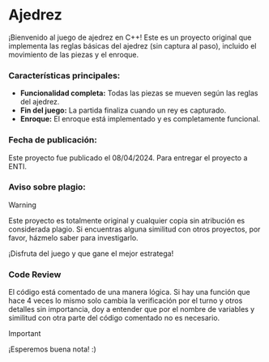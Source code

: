 # Ajedrez

¡Bienvenido al juego de ajedrez en C++! Este es un proyecto original que implementa las reglas básicas del ajedrez (sin captura al paso), incluido el movimiento de las piezas y el enroque.

### Características principales:
- **Funcionalidad completa:** Todas las piezas se mueven según las reglas del ajedrez.
- **Fin del juego:** La partida finaliza cuando un rey es capturado.
- **Enroque:** El enroque está implementado y es completamente funcional.

### Fecha de publicación:
Este proyecto fue publicado el 08/04/2024. Para entregar el proyecto a ENTI.

### Aviso sobre plagio:
> [!WARNING]
> Este proyecto es totalmente original y cualquier copia sin atribución es considerada plagio. Si encuentras alguna similitud con otros proyectos, por favor, házmelo saber para investigarlo.

¡Disfruta del juego y que gane el mejor estratega!

### Code Review
El código está comentado de una manera lógica. Si hay una función que hace 4 veces lo mismo solo cambia la verificación por el turno y otros detalles sin importancia, doy a entender que por el nombre de variables y similitud con otra parte del código comentado no es necesario.

> [!IMPORTANT]
> ¡Esperemos buena nota! :)